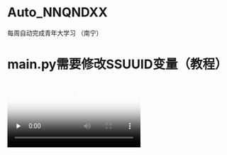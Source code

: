 # Auto_NNQNDXX
每周自动完成青年大学习 （南宁）

# main.py需要修改SSUUID变量（教程）
<video id="video" controls="" preload="none" poster="封面">
      <source id="mp4" src="http://pan.njzs.cf/Fxxk_9/AutoNNQNDXX/getcookie.mp4" type="video/mp4">
</videos>
# Fork后到Actions启用两个workflow
## Star可测试action能否正确运行（仅限fork后在自己仓库内使用）

